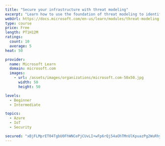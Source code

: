```yaml
---
title: "Secure your infrastructure with threat modeling"
excerpt: "Learn how to use the foundation of threat modeling to identify enterprise risks and find ways to reduce or eliminate them."
webUrl: https://docs.microsoft.com/en-us/learn/modules/threat-modeling-enterprise-infrastructure/
type: course
price: Free
length: PT1H12M
ratings:
  count: 10
  average: 5
heat: 50

provider:
  name: Microsoft Learn
  domain: microsoft.com
  images:
    - url: /assets/images/organizations/microsoft.com-50x50.jpg
      width: 50
      height: 50

levels:
  - Beginner
  - Intermediate

topics:
  - Azure
  - IoT
  - Security

secured: "xBjFLMprET04TgbU0FhWNCePjCUvLI+wFp6rQj54aOhTMnUlKpuazPg2WuRhyoaCyyxaQ7oVQi7CzV6vJTEOO72OfMdbtF5YUorAlf5Sz2YAhq4gi400jb4APxzxGkxI1y1cXp6DS5wEbtajotOFBAz33OxZ54C/zCB/z32MpCoTi0jDkfEE4Ft9DuGAIGYHWAbsu9slC2Zv7IfXWDqeuFGiDuia+1gykZrdJ8KcoPNa53SKcEWnH5PEBlF/4q0LnxNSfeQgSGO0EdAptK8gXuWuRw+Gh1WmcdPuCZMxH0+0TIaAyrU0kpLYEN7LCcKiwiojQyJMXxE+x3vouR1lFJ3XYN4NhZFGm+3lgdnwpAyBQ6ZmupG8n1+JdxoQZUHMz1EYDqbs/fXHVrLp4KIFx8TbCqCdjGCM39oJT/ZGtuc=;MuZONocbMDY4H1RSl4obHA=="
---
```


